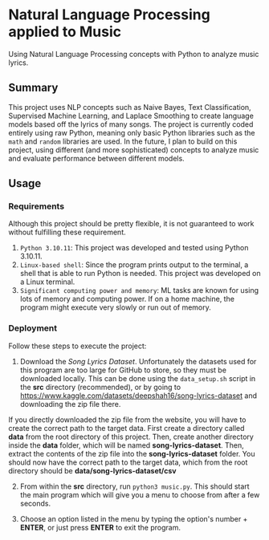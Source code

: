 # Natural Language Processing applied to Music

Using Natural Language Processing concepts with Python to analyze music lyrics.

## Summary

This project uses NLP concepts such as Naive Bayes, Text Classification, Supervised Machine Learning, and Laplace Smoothing to create language models based off the lyrics of many songs. The project is currently coded entirely using raw Python, meaning only basic Python libraries such as the `math` and `random` libraries are used. In the future, I plan to build on this project, using different (and more sophisticated) concepts to analyze music and evaluate performance between different models.

## Usage
### Requirements
Although this project should be pretty flexible, it is not guaranteed to work without fulfilling these requirement.
1. `Python 3.10.11`: This project was developed and tested using Python 3.10.11.
2. `Linux-based shell`: Since the program prints output to the terminal, a shell that is able to run Python is needed. This project was developed on a Linux terminal.
3. `Significant computing power and memory`: ML tasks are known for using lots of memory and computing power. If on a home machine, the program might execute very slowly or run out of memory.
### Deployment
Follow these steps to execute the project:
1. Download the *Song Lyrics Dataset*. Unfortunately the datasets used for this program are too large for GitHub to store, so they must be downloaded locally. This can be done using the `data_setup.sh` script in the **src** directory (recommended), or by going to https://www.kaggle.com/datasets/deepshah16/song-lyrics-dataset and downloading the zip file there.

If you directly downloaded the zip file from the website, you will have to create the correct path to the target data. First create a directory called **data** from the root directory of this project. Then, create another directory inside the **data** folder, which will be named **song-lyrics-dataset**. Then, extract the contents of the zip file into the **song-lyrics-dataset** folder. You should now have the correct path to the target data, which from the root directory should be **data/song-lyrics-dataset/csv**

2. From within the **src** directory, run `python3 music.py`. This should start the main program which will give you a menu to choose from after a few seconds.

3. Choose an option listed in the menu by typing the option's number + **ENTER**, or just press **ENTER** to exit the program.
